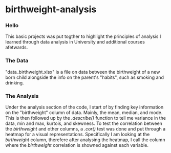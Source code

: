 # birthweight-analysis

### Hello
This basic projects was put togther to highlight the principles of analysis I learned through data analysis in University and additional courses afetwards.

### The Data
"data_birthweight.xlsx" is a file on data between the birthweight of a new born child alongside the info on the parent's "habits", such as smoking and drinking.

### The Analysis
Under the analysis section of the code, I start of by finding key information on the "birthweight" column of data. Mainly, the mean, median, and mode.
This is then followed up by the *.describe()* function to tell me variance in the data, min and max, kurtois, and skewness.
To test the correlation between the *birthweight* and other columns, a *.cor()* test was done and put through a heatmap for a visual representations.
Specifically I am looking at the *birthweight* column, therefere after analysing the heatmap, I call the column where the *birthweight* correlation is showned against each variable. 